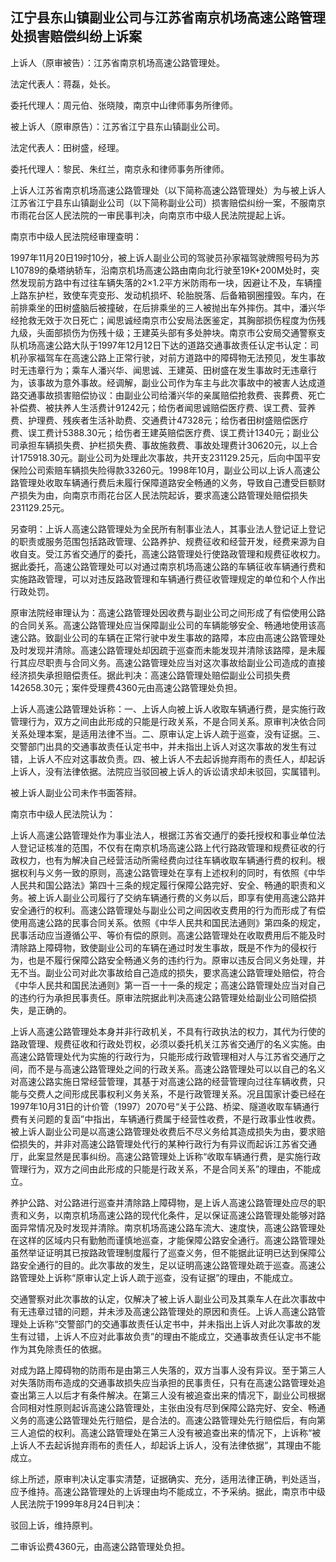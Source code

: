 ## 江宁县东山镇副业公司与江苏省南京机场高速公路管理处损害赔偿纠纷上诉案

上诉人（原审被告）：江苏省南京机场高速公路管理处。

法定代表人：蒋磊，处长。

委托代理人：周元伯、张晓陵，南京中山律师事务所律师。

被上诉人（原审原告）：江苏省江宁县东山镇副业公司。

法定代表人：田树盛，经理。

委托代理人：黎民、朱红兰，南京永和律师事务所律师。

上诉人江苏省南京机场高速公路管理处（以下简称高速公路管理处）为与被上诉人江苏省江宁县东山镇副业公司（以下简称副业公司）损害赔偿纠纷一案，不服南京市雨花台区人民法院的一审民事判决，向南京市中级人民法院提起上诉。

南京市中级人民法院经审理查明：

1997年11月20日19时10分，被上诉人副业公司的驾驶员孙家福驾驶牌照号码为苏 L10789的桑塔纳轿车，沿南京机场高速公路由南向北行驶至19K+200M处时，突然发现前方路中有过往车辆失落的2×1.2平方米防雨布一块，因避让不及，车辆撞上路东护栏，致使车壳变形、发动机损坏、轮胎脱落、后备箱钢圈撞毁。车内，在前排乘坐的田树盛脑后被撞破，在后排乘坐的三人被抛出车外摔伤。其中，潘兴华经抢救无效于次日死亡；闻思诚经南京市公安局法医鉴定，其胸部损伤程度为伤残九级，头面部损伤为伤残十级；王建英头部有多处肿块。南京市公安局交通警察支队机场高速公路大队于1997年12月12日下达的道路交通事故责任认定书认定：司机孙家福驾车在高速公路上正常行驶，对前方道路中的障碍物无法预见，发生事故时无违章行为；乘车人潘兴华、闻思诚、王建英、田树盛在发生事故时无违章行为，该事故为意外事故。经调解，副业公司作为车主与此次事故中的被害人达成道路交通事故损害赔偿协议：由副业公司给潘兴华的亲属赔偿抢救费、丧葬费、死亡补偿费、被扶养人生活费计91242元；给伤者闻思诚赔偿医疗费、误工费、营养费、护理费、残疾者生活补助费、交通费计47328元；给伤者田树盛赔偿医疗费、误工费计5388.30元；给伤者王建英赔偿医疗费、误工费计1340元；副业公司承担车辆损失费、护栏损失费、事故施救费、事故处理费计30620元，以上合计175918.30元。副业公司为处理此次事故，共开支231129.25元，后向中国平安保险公司索赔车辆损失险得款33260元。1998年10月，副业公司以上诉人高速公路管理处收取车辆通行费后未履行保障道路安全畅通的义务，导致自己遭受巨额财产损失为由，向南京市雨花台区人民法院起诉，要求高速公路管理处赔偿损失231129.25元。

另查明：上诉人高速公路管理处为全民所有制事业法人，其事业法人登记证上登记的职责或服务范围包括路政管理、公路养护、规费征收和经营开发，经费来源为自收自支。受江苏省交通厅的委托，高速公路管理处行使路政管理和规费征收权力。据此委托，高速公路管理处可以对通过南京机场高速公路的车辆征收车辆通行费和实施路政管理，可以对违反路政管理和车辆通行费征收管理规定的单位和个人作出行政处罚。

原审法院经审理认为：高速公路管理处因收费与副业公司之间形成了有偿使用公路的合同关系。高速公路管理处应当保障副业公司的车辆能够安全、畅通地使用该高速公路。致副业公司的车辆在正常行驶中发生事故的路障，本应由高速公路管理处及时发现并清除。高速公路管理处却因疏于巡查而未能发现并清除该路障，是未履行其应尽职责与合同义务。高速公路管理处应当对这次事故给副业公司造成的直接经济损失承担赔偿责任。据此判决：高速公路管理处赔偿副业公司损失费142658.30元；案件受理费4360元由高速公路管理处负担。

上诉人高速公路管理处诉称：一、上诉人向被上诉人收取车辆通行费，是实施行政管理行为，双方之间由此形成的只能是行政关系，不是合同关系。原审判决依合同关系处理本案，是适用法律不当。二、原审认定上诉人疏于巡查，没有证据。三、交警部门出具的交通事故责任认定书中，并未指出上诉人对这次事故的发生有过错，上诉人不应对这事故负责。四、被上诉人不去起诉抛弃雨布的责任人，却起诉上诉人，没有法律依据。法院应当驳回被上诉人的诉讼请求却未驳回，实属错判。

被上诉人副业公司未作书面答辩。

南京市中级人民法院认为：

上诉人高速公路管理处作为事业法人，根据江苏省交通厅的委托授权和事业单位法人登记证核准的范围，不仅有在南京机场高速公路上代行路政管理和规费征收的行政权力，也有为解决自己经营活动所需经费向过往车辆收取车辆通行费的权利。根据权利与义务一致的原则，高速公路管理处在享有上述权利的同时，有依照《中华人民共和国公路法》第四十三条的规定履行保障公路完好、安全、畅通的职责和义务。被上诉人副业公司履行了交纳车辆通行费的义务以后，即享有使用高速公路并安全通行的权利。高速公路管理处与副业公司之间因收支费用的行为而形成了有偿使用高速公路的民事合同关系。依照《中华人民共和国民法通则》第四条的规定，民事活动应当遵循公平、等价有偿的原则。高速公路管理处在收取费用后不能及时清除路上障碍物，致使副业公司的车辆在通过时发生事故，既是不作为的侵权行为，也是不履行保障公路安全畅通义务的违约行为。原审以违反合同义务处理，并无不当。副业公司对此次事故给自己造成的损失，要求高速公路管理处赔偿，符合《中华人民共和国民法通则》第一百一十一条的规定；高速公路管理处应当对自己的违约行为承担民事责任。原审法院据此判决高速公路管理处给副业公司赔偿损失，是正确的。

上诉人高速公路管理处本身并非行政机关，不具有行政执法的权力，其代为行使的路政管理、规费征收和行政处罚权，必须以委托机关江苏省交通厅的名义实施。由高速公路管理处代为实施的行政行为，只能形成行政管理相对人与江苏省交通厅之间，而不是与高速公路管理处之间的行政关系。高速公路管理处可以以自己的名义对高速公路实施日常经营管理，其基于对高速公路的经营管理向过往车辆收费，只能与交费人之间形成民事权利义务关系，不是行政管理关系。况且国家计委已经在1997年10月31日的计价管（1997）2070号“关于公路、桥梁、隧道收取车辆通行费有关问题的复函”中指出，车辆通行费属于经营性收费，不是行政事业性收费。被上诉人副业公司是以高速公路管理处收费后不尽义务给其造成损失为由，要求赔偿损失的，并非对高速公路管理处代行的某种行政行为有异议而起诉江苏省交通厅，此案显然是民事纠纷。高速公路管理处上诉称“收取车辆通行费，是实施行政管理行为，双方之间由此形成的只能是行政关系，不是合同关系”的理由，不能成立。

养护公路、对公路进行巡查并清除路上障碍物，是上诉人高速公路管理处应尽的职责和义务，以南京机场高速公路的现代化条件，足以保证高速公路管理处能够对路面异常情况及时发现并清除。南京机场高速公路车流大、速度快，高速公路管理处在这样的区域内只有勤勉而谨慎地巡查，才能保障公路安全通行。高速公路管理处虽然举证证明其已按路政管理制度履行了巡查义务，但不能据此证明已达到保障公路安全通行的目的。此次事故的发生，足以证明高速公路管理处疏于巡查。高速公路管理处上诉称“原审认定上诉人疏于巡查，没有证据”的理由，不能成立。

交通警察对此次事故的认定，仅解决了被上诉人副业公司及其乘车人在此次事故中有无违章过错的问题，并未涉及高速公路管理处的原因和责任。上诉人高速公路管理处上诉称“交警部门的交通事故责任认定书中，并未指出上诉人对此次事故的发生有过错，上诉人不应对此事故负责”的理由不能成立，交通事故责任认定书不能作为其免除责任的依据。

对成为路上障碍物的防雨布是由第三人失落的，双方当事人没有异议。至于第三人对失落防雨布造成的交通事故损失应当承担的民事责任，只有在高速公路管理处追查出第三人以后才有条件解决。在第三人没有被追查出来的情况下，副业公司根据合同相对性原则起诉高速公路管理处，主张由没有尽到保障公路完好、安全、畅通义务的高速公路管理处先行赔偿，是合法的。高速公路管理处先行赔偿后，有向第三人追偿的权利。高速公路管理处在第三人没有被追查出来的情况下，上诉称“被上诉人不去起诉抛弃雨布的责任人，却起诉上诉人，没有法律依据”，其理由不能成立。

综上所述，原审判决认定事实清楚，证据确实、充分，适用法律正确，判处适当，应予维持。高速公路管理处的上诉理由均不能成立，不予采纳。据此，南京市中级人民法院于1999年8月24日判决：

驳回上诉，维持原判。

二审诉讼费4360元，由高速公路管理处负担。

